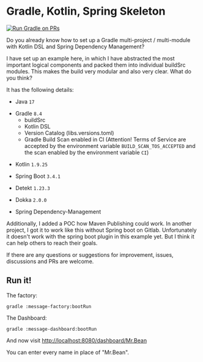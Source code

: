 # Gradle, Kotlin, Spring Skeleton
[![Run Gradle on PRs](https://github.com/mrclrchtr/gradle-kotlin-spring/actions/workflows/gradle-build-pr.yml/badge.svg)](https://github.com/mrclrchtr/gradle-kotlin-spring/actions/workflows/gradle-build-pr.yml)

Do you already know how to set up a Gradle multi-project / multi-module with Kotlin DSL and Spring Dependency
Management?

I have set up an example here, in which I have abstracted the most important logical components and packed them into
individual buildSrc modules. This makes the build very modular and also very clear. What do you think?

It has the following details:
- Java `17`
<!-- renovate: datasource=gradle-version depName=gradle -->
- Gradle `8.4`
  - buildSrc
  - Kotlin DSL
  - Version Catalog (libs.versions.toml)
  - Gradle Build Scan enabled in CI (Attention! Terms of Service are accepted by the environment variable `BUILD_SCAN_TOS_ACCEPTED` and the scan enabled by the environment variable `CI`)
<!-- renovate: datasource=maven depName=org.jetbrains.kotlin:kotlin-gradle-plugin -->
- Kotlin `1.9.25`
<!-- renovate: datasource=maven depName=org.springframework.boot:spring-boot-gradle-plugin -->
- Spring Boot `3.4.1`
<!-- renovate: datasource=maven depName=io.gitlab.arturbosch.detekt:detekt-gradle-plugin -->
- Detekt `1.23.3`
<!-- renovate: datasource=maven depName=org.jetbrains.dokka:dokka-gradle-plugin -->
- Dokka `2.0.0`
<!-- formatting comment -->
- Spring Dependency-Management

Additionally, I added a POC how Maven Publishing could work. In another project, I got it to work like this without
Spring boot on Gitlab. Unfortunately it doesn't work with the spring boot plugin in this example yet. But I think it can
help others to reach their goals.

If there are any questions or suggestions for improvement, issues, discussions and PRs are welcome.

## Run it!

The factory:

    gradle :message-factory:bootRun

The Dashboard:

    gradle :message-dashboard:bootRun

And now visit <http://localhost:8080/dashboard/Mr.Bean>

You can enter every name in place of "Mr.Bean". 
